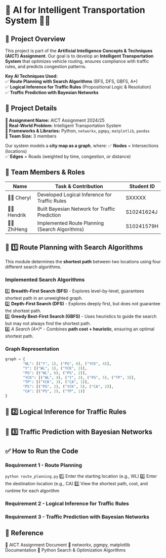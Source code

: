 # 🚀 AI for Intelligent Transportation System 🚗📍

## 📌 Project Overview
This project is part of the **Artificial Intelligence Concepts & Techniques (AICT) Assignment**. Our goal is to develop an **Intelligent Transportation System** that optimizes vehicle routing, ensures compliance with traffic rules, and predicts congestion patterns.


**Key AI Techniques Used:**  
✅ **Route Planning with Search Algorithms** (BFS, DFS, GBFS, A*)  
✅ **Logical Inference for Traffic Rules** (Propositional Logic & Resolution)  
✅ **Traffic Prediction with Bayesian Networks**  


## 🔹 Project Details
**📌 Assignment Name:** AICT Assignment 2024/25  
**📌 Real-World Problem:** Intelligent Transportation System  
**📌 Frameworks & Libraries:** Python, `networkx`, `pgmpy`, `matplotlib`, `pandas`  
**📌 Team Size:** 3 members  

Our system models a **city map as a graph**, where:
✅ **Nodes** = Intersections (locations)  
✅ **Edges** = Roads (weighted by time, congestion, or distance)  


## 👥 Team Members & Roles

| Name         | Task & Contribution                         | Student ID  |
|-------------|--------------------------------------------|-------------|
| 🧑‍💻  Cheryl | Developed Logical Inference for Traffic Rules | SXXXXX |
| 🧑‍💻  Hendrik | Built Bayesian Network for Traffic Prediction | S10241624J |
| 🧑‍💻 ZhiHeng | Implemented Route Planning (Search Algorithms) | S10241579H |


## 📌 **1️⃣ Route Planning with Search Algorithms**
This module determines the **shortest path** between two locations using four different search algorithms.

### **Implemented Search Algorithms**
1️⃣ **Breadth-First Search (BFS)** - Explores level-by-level, guarantees shortest path in an unweighted graph.  
2️⃣ **Depth-First Search (DFS)** - Explores deeply first, but does not guarantee the shortest path.  
3️⃣ **Greedy Best-First Search (GBFS)** - Uses heuristics to guide the search but may not always find the shortest path.  
4️⃣ **A* Search (A\*)** - Combines **path cost + heuristic**, ensuring an optimal shortest path.  

### **Graph Representation**
```python
graph = {
        "WL": [("Y", 1), ("PG", 6), ("YCK", 4)],
        "Y": [("WL", 1), ("YCK", 2)],
        "PG": [("WL", 6), ("PS", 2)],
        "YCK": [("WL", 4), ("Y", 2), ("PG", 5), ("TP", 3)],
        "TP": [("YCK", 3), ("CA", 1)],
        "PS": [("PG", 2), ("YCK", 5), ("CA", 2)],
        "CA": [("PS", 2), ("TP", 1)]
}
```


## 📌 **2️⃣ Logical Inference for Traffic Rules**


## 📌 **3️⃣ Traffic Prediction with Bayesian Networks**


## ✅ How to Run the Code
### Requirement 1 - Route Planning
```python route_planning.py```
1️⃣ Enter the starting location (e.g., WL)
2️⃣ Enter the destination location (e.g., CA)
3️⃣ View the shortest path, cost, and runtime for each algorithm

### Requirement 2 - Logical Inference for Traffic Rules


### Requirement 3 - Traffic Prediction with Bayesian Networks


## 🔗 Reference
📌 AICT Assignment Document
📌 networkx, pgmpy, matplotlib Documentation
📌 Python Search & Optimization Algorithms
